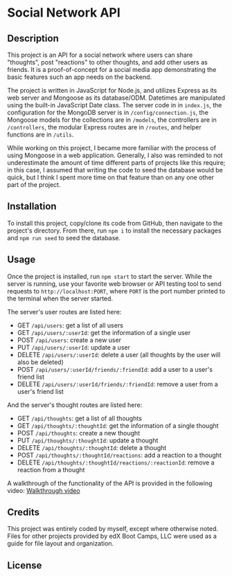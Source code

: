 # Social Network API

## Description

This project is an API for a social network where users can share "thoughts", post "reactions" to other thoughts, and add other users as friends. It is a proof-of-concept for a social media app demonstrating the basic features such an app needs on the backend.

The project is written in JavaScript for Node.js, and utilizes Express as its web server and Mongoose as its database/ODM. Datetimes are manipulated using the built-in JavaScript Date class. The server code in in `index.js`, the configuration for the MongoDB server is in `/config/connection.js`, the Mongoose models for the collections are in `/models`, the controllers are in `/controllers`, the modular Express routes are in `/routes`, and helper functions are in `/utils`.

While working on this project, I became more familiar with the process of using Mongoose in a web application. Generally, I also was reminded to not underestimate the amount of time different parts of projects like this require; in this case, I assumed that writing the code to seed the database would be quick, but I think I spent more time on that feature than on any one other part of the project.

## Installation

To install this project, copy/clone its code from GitHub, then navigate to the project's directory. From there, run `npm i` to install the necessary packages and `npm run seed` to seed the database.

## Usage

Once the project is installed, run `npm start` to start the server. While the server is running, use your favorite web browser or API testing tool to send requests to `http://localhost:PORT`, where `PORT` is the port number printed to the terminal when the server started.

The server's user routes are listed here:
- GET `/api/users`: get a list of all users
- GET `/api/users/:userId`: get the information of a single user
- POST `/api/users`: create a new user
- PUT `/api/users/:userId`: update a user
- DELETE `/api/users/:userId`: delete a user (all thoughts by the user will also be deleted)
- POST `/api/users/:userId/friends/:friendId`: add a user to a user's friend list
- DELETE `/api/users/:userId/friends/:friendId`: remove a user from a user's friend list

And the server's thought routes are listed here:
- GET `/api/thoughts`: get a list of all thoughts
- GET `/api/thoughts/:thoughtId`: get the information of a single thought
- POST `/api/thoughts`: create a new thought
- PUT `/api/thoughts/:thoughtId`: update a thought
- DELETE `/api/thoughts/:thoughtId`: delete a thought
- POST `/api/thoughts/:thoughtId/reactions`: add a reaction to a thought
- DELETE `/api/thoughts/:thoughtId/reactions/:reactionId`: remove a reaction from a thought

A walkthrough of the functionality of the API is provided in the following video: [Walkthrough video](./walkthrough.webm)

## Credits

This project was entirely coded by myself, except where otherwise noted. Files for other projects provided by edX Boot Camps, LLC were used as a guide for file layout and organization.

## License

